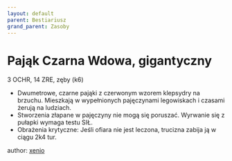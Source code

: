 ```yaml
---
layout: default
parent: Bestiariusz
grand_parent: Zasoby
---
```


# Pająk Czarna Wdowa, gigantyczny

3 OCHR, 14 ZRE, zęby (k6)  

- Dwumetrowe, czarne pająki z czerwonym wzorem klepsydry na brzuchu. Mieszkają w wypełnionych pajęczynami legowiskach i czasami żerują na ludziach.
- Stworzenia złapane w pajęczyny nie mogą się poruszać. Wyrwanie się z pułapki wymaga testu SIŁ.
- Obrażenia krytyczne: Jeśli ofiara nie jest leczona, trucizna zabija ją w ciągu 2k4 tur.

author: [xenio](https://xenioinabottle.blogspot.com)
